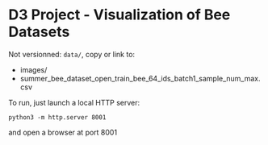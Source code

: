 # D3 Project - Visualization of Bee Datasets

Not versionned: `data/`, copy or link to:
- images/
- summer_bee_dataset_open_train_bee_64_ids_batch1_sample_num_max.csv


To run, just launch a local HTTP server:
```
python3 -m http.server 8001
```
and open a browser at port 8001

